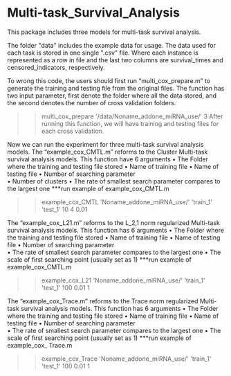 # Multi-task_Survival_Analysis
This package includes three models for multi-task survival analysis.

The folder "data" includes the example data for usage. The data used for each task is stored in one single ".csv" file. Where each instance is represented as a row in file and the last two columns are survival_times and censored_indicators, respectively. 

To wrong this code, the users should first run “multi_cox_prepare.m” to generate the training and testing file from the original files. The function has two input parameter, first denote the folder where all the data stored, and the second denotes the number of cross validation folders. 
>> multi_cox_prepare '/data/Noname_addone_miRNA_use/' 3
After running this function, we will have training and testing files for each cross validation.

Now we can run the experiment for three multi-task survival analysis models.
The “example_cox_CMTL.m” reforms to the Cluster Multi-task survival analysis models. This function have 6 arguments
•	The Folder where the training and testing file stored
•	Name of training file
•	Name of testing file
•	Number of searching parameter  
•	Number of clusters
•	The rate of smallest search parameter compares to the largest one 
***run example of example_cox_CMTL.m
>> example_cox_CMTL 'Noname_addone_miRNA_use/' 'train_1' 'test_1' 10 4 0.01

The “example_cox_L21.m” reforms to the L_2,1 norm regularized Multi-task survival analysis models. This function has 6 arguments
•	The Folder where the training and testing file stored
•	Name of training file
•	Name of testing file
•	Number of searching parameter  
•	The rate of smallest search parameter compares to the largest one 
•	The scale of first searching point (usually set as 1)
***run example of example_cox_CMTL.m
>> example_cox_L21 'Noname_addone_miRNA_use/' 'train_1' 'test_1' 100 0.01 1


The “example_cox_Trace.m” reforms to the Trace norm regularized Multi-task survival analysis models. This function has 6 arguments
•	The Folder where the training and testing file stored
•	Name of training file
•	Name of testing file
•	Number of searching parameter  
•	The rate of smallest search parameter compares to the largest one 
•	The scale of first searching point (usually set as 1)
***run example of example_cox_ Trace.m
>> example_cox_Trace 'Noname_addone_miRNA_use/' 'train_1' 'test_1' 100 0.01 1
